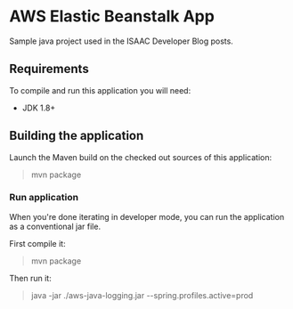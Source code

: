 # AWS Elastic Beanstalk App

Sample java project used in the ISAAC Developer Blog posts.

## Requirements

To compile and run this application you will need:

- JDK 1.8+

## Building the application

Launch the Maven build on the checked out sources of this application:

> mvn package

### Run application

When you're done iterating in developer mode, you can run the application as a
conventional jar file.

First compile it:

> mvn package

Then run it:

> java -jar ./aws-java-logging.jar --spring.profiles.active=prod
